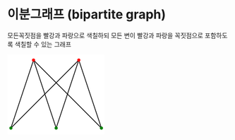 # 이분그래프 (bipartite graph)

모든꼭짓점을 빨강과 파랑으로 색칠하되 모든 변이 빨강과 파랑을 꼭짓점으로 포함하도록 색칠할 수 있는 그래프

<img src="../pic/graph/Complete_bipartite_graph.png" title="bipartite_graph"/>